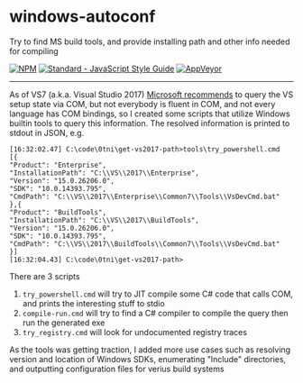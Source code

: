 # windows-autoconf
Try to find MS build tools, and provide installing path and other info needed for compiling 

[![NPM](https://nodei.co/npm/get-vs2017-path.png)](https://nodei.co/npm/get-vs2017-path/)
[![Standard - JavaScript Style Guide](https://cdn.rawgit.com/feross/standard/master/badge.svg)](https://github.com/feross/standard)
[![AppVeyor](https://ci.appveyor.com/api/projects/status/u7812xmwxij7ljlh?svg=true)](https://ci.appveyor.com/project/refack/windows-autoconf)

---
As of VS7 (a.k.a. Visual Studio 2017) [Microsoft recommends](https://blogs.msdn.microsoft.com/heaths/2016/09/15/changes-to-visual-studio-15-setup/) to query the VS setup state via COM, but not everybody is fluent in COM, and not every language has COM bindings, so I created some scripts that utilize Windows builtin tools to query this information. The resolved information is printed to stdout in JSON, e.g.
```
[16:32:02.47] C:\code\0tni\get-vs2017-path>tools\try_powershell.cmd
[{
"Product": "Enterprise",
"InstallationPath": "C:\\VS\\2017\\Enterprise",
"Version": "15.0.26206.0",
"SDK": "10.0.14393.795",
"CmdPath": "C:\\VS\\2017\\Enterprise\\Common7\\Tools\\VsDevCmd.bat"
},{
"Product": "BuildTools",
"InstallationPath": "C:\\VS\\2017\\BuildTools",
"Version": "15.0.26206.0",
"SDK": "10.0.14393.795",
"CmdPath": "C:\\VS\\2017\\BuildTools\\Common7\\Tools\\VsDevCmd.bat"
}]
[16:32:04.43] C:\code\0tni\get-vs2017-path>
```

There are 3 scripts
 1. `try_powershell.cmd` will try to JIT compile some C# code that calls COM, and prints the interesting stuff to stdio
 2. `compile-run.cmd` will try to find a C# compiler to compile the query then run the generated exe
 3. `try_registry.cmd` will look for undocumented registry traces 

As the tools was getting traction, I added more use cases such as resolving version and location of Windows SDKs, enumerating "Include" directories, and outputting configuration files for verius build systems
